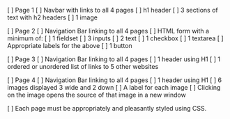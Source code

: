 [ ] Page 1
  [ ] Navbar with links to all 4 pages
  [ ] h1 header
  [ ] 3 sections of text with h2 headers
  [ ] 1 image

[ ] Page 2
  [ ] Navigation Bar linking to all 4 pages
  [ ] HTML form with a minimum of:
  [ ] 1 fieldset
  [ ] 3 inputs
  [ ] 2 text
  [ ] 1 checkbox
  [ ] 1 textarea
  [ ] Appropriate labels for the above
  [ ] 1 button

[ ] Page 3
  [ ] Navigation Bar linking to all 4 pages
  [ ] 1 header using H1
  [ ] 1 ordered or unordered list of links to 5 other websites

[ ] Page 4
  [ ] Navigation Bar linking to all 4 pages
  [ ] 1 header using H1
  [ ] 6 images displayed 3 wide and 2 down
  [ ] A label for each image
  [ ] Clicking on the image opens the source of that image in a new window

[ ] Each page must be appropriately and pleasantly styled using CSS.
